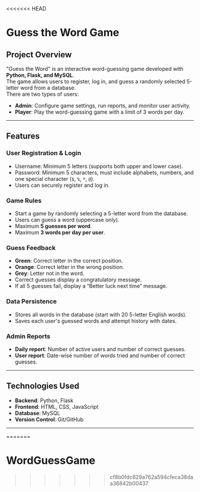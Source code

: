 <<<<<<< HEAD

# Guess the Word Game 

## Project Overview
"Guess the Word" is an interactive word-guessing game developed with **Python, Flask, and MySQL**.  
The game allows users to register, log in, and guess a randomly selected 5-letter word from a database.  
There are two types of users:

- **Admin**: Configure game settings, run reports, and monitor user activity.  
- **Player**: Play the word-guessing game with a limit of 3 words per day.  

---

## Features

### User Registration & Login
- Username: Minimum 5 letters (supports both upper and lower case).  
- Password: Minimum 5 characters, must include alphabets, numbers, and one special character (`$`, `%`, `*`, `@`).  
- Users can securely register and log in.

### Game Rules
- Start a game by randomly selecting a 5-letter word from the database.  
- Users can guess a word (uppercase only).  
- Maximum **5 guesses per word**.  
- Maximum **3 words per day per user**.  

### Guess Feedback
- **Green**: Correct letter in the correct position.  
- **Orange**: Correct letter in the wrong position.  
- **Grey**: Letter not in the word.  
- Correct guesses display a congratulatory message.  
- If all 5 guesses fail, display a “Better luck next time” message.  

### Data Persistence
- Stores all words in the database (start with 20 5-letter English words).  
- Saves each user's guessed words and attempt history with dates.  

### Admin Reports
- **Daily report**: Number of active users and number of correct guesses.  
- **User report**: Date-wise number of words tried and number of correct guesses.  

---

## Technologies Used
- **Backend**: Python, Flask  
- **Frontend**: HTML, CSS, JavaScript  
- **Database**: MySQL  
- **Version Control**: Git/GitHub  

---
=======
# WordGuessGame
>>>>>>> cf8b0fdc829a762a594cfeca38daa36842b00437
